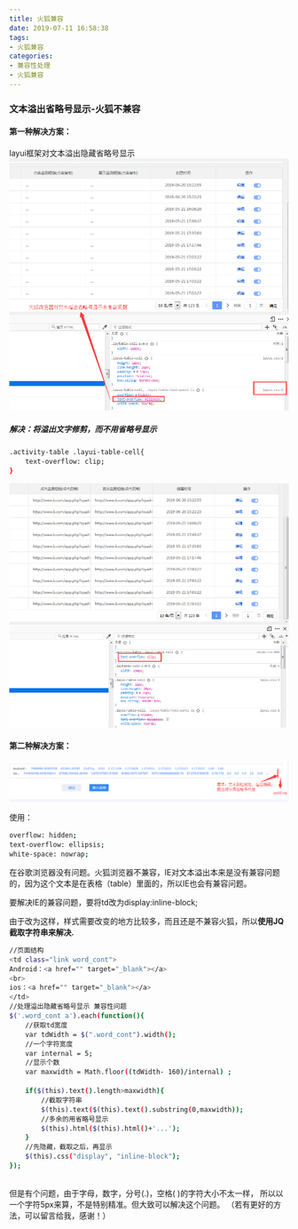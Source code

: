 ```yaml
---
title: 火狐兼容
date: 2019-07-11 16:58:38
tags:
- 火狐兼容
categories: 
- 兼容性处理
- 火狐兼容
---
```

### 文本溢出省略号显示-火狐不兼容
#### 第一种解决方案：
layui框架对文本溢出隐藏省略号显示
![文本溢出省略号显示-火狐不兼容](https://raw.githubusercontent.com/winney07/Images/main/winney07.github.io/%E7%81%AB%E7%8B%90%E5%85%BC%E5%AE%B9/1.png)

##### 解决：将溢出文字修剪，而不用省略号显示
<!--more-->

```bash
.activity-table .layui-table-cell{
    text-overflow: clip;
}
```
![文本溢出省略号显示-火狐不兼容](https://raw.githubusercontent.com/winney07/Images/main/winney07.github.io/%E7%81%AB%E7%8B%90%E5%85%BC%E5%AE%B9/2.png)

#### 第二种解决方案：
![文本溢出省略号显示-火狐不兼容](https://raw.githubusercontent.com/winney07/Images/main/winney07.github.io/%E7%81%AB%E7%8B%90%E5%85%BC%E5%AE%B9/3.png)

使用：
```bash
overflow: hidden;
text-overflow: ellipsis;
white-space: nowrap;
```
在谷歌浏览器没有问题。火狐浏览器不兼容，IE对文本溢出本来是没有兼容问题的，因为这个文本是在表格（table）里面的，所以IE也会有兼容问题。

要解决IE的兼容问题，要将td改为display:inline-block;

由于改为这样，样式需要改变的地方比较多，而且还是不兼容火狐，所以<b>使用JQ截取字符串来解决.</b>
```bash
//页面结构
<td class="link word_cont">
Android：<a href="" target="_blank"></a>
<br>
ios：<a href="" target="_blank"></a>
</td>
//处理溢出隐藏省略号显示 兼容性问题
$('.word_cont a').each(function(){
    //获取td宽度
    var tdWidth = $(".word_cont").width();
    //一个字符宽度
    var internal = 5; 
    //显示个数
    var maxwidth = Math.floor((tdWidth- 160)/internal) ;   
    
    if($(this).text().length>maxwidth){
        //截取字符串
        $(this).text($(this).text().substring(0,maxwidth));
        //多余的用省略号显示
        $(this).html($(this).html()+'...');
    }
    //先隐藏，截取之后，再显示
    $(this).css("display", "inline-block");   
});
    
```
但是有个问题，由于字母，数字，分号(.)，空格(&nbsp;)的字符大小不太一样，
所以以一个字符5px来算，不是特别精准。但大致可以解决这个问题。
（若有更好的方法，可以留言给我，感谢！）